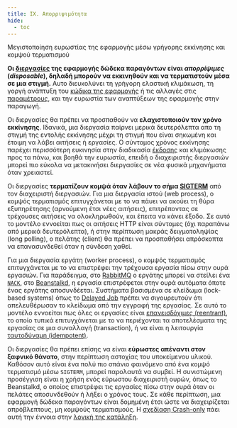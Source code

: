 ```yaml
---
title: IX. Απορριψιμότητα
hide:
  - toc
---
```

Μεγιστοποίηση ευρωστίας της εφαρμογής μέσω γρήγορης εκκίνησης και κομψού τερματισμού

**Οι [διεργασίες](./processes.md) της εφαρμογής δώδεκα παραγόντων είναι *απορρίψιμες* (*disposable*), δηλαδή μπορούν να εκκινηθούν και να τερματιστούν μέσα σε μια στιγμή.**  Αυτο διευκολύνει τη γρήγορη ελαστική κλιμάκωση, τη γοργή ανάπτυξη του [κώδικα της εφαρμογής](./codebase.md) ή τις αλλαγές στις [παραμέτρους](./config.md), και την ευρωστία των αναπτύξεων της εφαρμογής στην παραγωγή.

Οι διεργασίες θα πρέπει να προσπαθούν να **ελαχιστοποιούν τον χρόνο εκκίνησης**.  Ιδανικά, μια διεργασία παίρνει μερικά δευτερόλεπτα απο τη στιγμή της εντολής εκκίνησης μέχρι τη στιγμή που είναι σηκωμένη και έτοιμη να λάβει αιτήσεις ή εργασίες.  Ο σύντομος χρόνος εκκίνησης παρέχει περισσότερη ευκινησία στην διαδικασία [έκδοσης](./build-release-run.md) και κλιμάκωσης προς τα πάνω, και βοηθά την ευρωστία, επειδή ο διαχειριστής διεργασιών μπορεί πιο εύκολα να μετακινήσει διεργασίες σε νέα φυσικά μηχανήματα όταν χρειαστεί.

Οι διεργασίες **τερματίζουν κομψά όταν λάβουν το σήμα [SIGTERM](http://en.wikipedia.org/wiki/SIGTERM)** από τον διαχειριστή διεργασιών.  Για μια διεργασία ιστού (web process), ο κομψός τερματισμός επιτυγχάνεται με το να πάυει να ακούει τη θύρα εξυπηρέτησης (αρνούμενη έτσι νέες αιτήσεις), επιτρέποντας σε τρέχουσες αιτήσεις να ολοκληρωθούν, και έπειτα να κάνει έξοδο.  Σε αυτό το μοντέλο εννοείται πως οι αιτήσεις HTTP είναι σύντομες (όχι παραπάνω από μερικά δευτερόλεπτα), ή στην περίπτωση μακράς δειγματοληψίας (long polling), ο πελάτης (client) θα πρέπει να προσπαθήσει απρόσκοπτα να επανασυνδεθεί όταν η σύνδεση χαθεί.

Για μια διεργασία εργάτη (worker process), ο κομψός τερματισμός επιτυγχάνεται με το να επιστρέφει την τρέχουσα εργασία πίσω στην ουρά εργασιών.  Για παράδειγμα, στο [RabbitMQ](http://www.rabbitmq.com/) ο εργάτης μπορεί να στείλει ένα [`NACK`](http://www.rabbitmq.com/amqp-0-9-1-quickref.html#basic.nack), στο [Beanstalkd](https://beanstalkd.github.io), η εργασία επιστρέφεται στην ουρά αυτόματα όποτε ένας εργάτης αποσυνδέεται.  Συστήματα βασισμένα σε κλείδωμα (lock-based systems) όπως το [Delayed Job](https://github.com/collectiveidea/delayed_job#readme) πρέπει να σιγουρευτούν ότι απελευθέρωσαν το κλείδωμα από την εγγραφή της εργασίας.  Σε αυτό το μοντέλο εννοείται πως όλες οι εργασίες είναι [επανεισδόχιμες (reentrant)](http://en.wikipedia.org/wiki/Reentrant_%28subroutine%29), το οποίο τυπικά επιτυγχάνεται με το να περιέχονται τα αποτελέσματα της εργασίας σε μια συναλλαγή (transaction), ή να είναι η λειτουργία [ταυτοδύναμη (idempotent)](http://en.wikipedia.org/wiki/Idempotence).

Οι διεργασίες θα πρέπει επίσης να είναι **εύρωστες απέναντι στον ξαφνικό θάνατο**, στην περίπτωση αστοχίας του υποκείμενου υλικού.  Καθόσον αυτό είναι ένα πολύ πιο σπάνιο φαινόμενο από ένα κομψό τερματισμό μέσω `SIGTERM`, μπορεί παρολαυτά να συμβεί.  Η συνιστώμενη προσέγγιση είναι η χρήση ενός εύρωστου διαχειριστή ουρών, όπως το Beanstalkd, ο οποίος επιστρέφει τις εργασίες πίσω στην ουρά όταν οι πελάτες αποσυνδεθούν ή λήξει ο χρόνος τους.  Σε κάθε περίπτωση, μια εφαρμογή δώδεκα παραγόντων είναι δομημένη έτσι ώστε να διαχειρίζεται απρόβλεπτους, μη κομψούς τερματισμούς.  Η [σχεδίαση Crash-only](http://lwn.net/Articles/191059/) πάει αυτή την έννοια στην [λογική της κατάληξη](http://docs.couchdb.org/en/latest/intro/overview.html).


